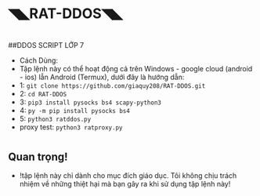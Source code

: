 # ◥◣RAT-DDOS◥◣
#
##DDOS SCRIPT LỚP 7
- Cách Dùng:
- Tập lệnh này có thể hoạt động cả trên Windows - google cloud (android - ios) lẫn Android (Termux), dưới đây là hướng dẫn:
- 1: `git clone https://github.com/giaquy208/RAT-DDOS.git`
- 2: `cd RAT-DDOS`
- 3: `pip3 install pysocks bs4 scapy-python3`
- 4: `py -m pip install pysocks bs4`
- 5: `python3 ratddos.py`
- proxy test: `python3 ratproxy.py`
#
## Quan trọng!
- !tập lệnh này chỉ dành cho mục đích giáo dục. Tôi không chịu trách nhiệm về những thiệt hại mà bạn gây ra khi sử dụng tập lệnh này!
